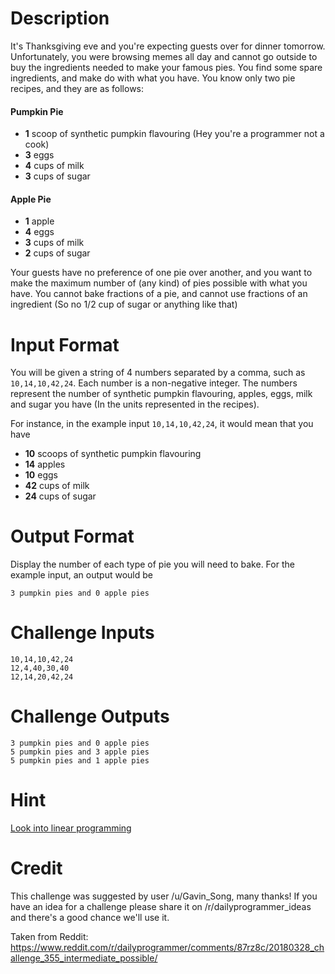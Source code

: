 # Description 

It's Thanksgiving eve and you're expecting guests over for dinner tomorrow. Unfortunately, you were browsing memes all day and cannot go outside to buy the ingredients needed to make your famous pies. You find some spare ingredients, and make do with what you have. You know only two pie recipes, and they are as follows:

#### Pumpkin Pie
* **1** scoop of synthetic pumpkin flavouring (Hey you're a programmer not a cook) 
* **3** eggs 
* **4** cups of milk 
* **3** cups of sugar 

#### Apple Pie
* **1** apple
* **4** eggs
* **3** cups of milk
* **2** cups of sugar 

Your guests have no preference of one pie over another, and you want to make the maximum number of (any kind) of pies possible with what you have. You cannot bake fractions of a pie, and cannot use fractions of an ingredient (So no 1/2 cup of sugar or anything like that) 

# Input Format

You will be given a string of 4 numbers separated by a comma, such as `10,14,10,42,24`. Each number is a non-negative integer. The numbers represent the number of synthetic pumpkin flavouring, apples, eggs, milk and sugar you have (In the units represented in the recipes). 

For instance, in the example input `10,14,10,42,24`, it would mean that you have

* **10** scoops of synthetic pumpkin flavouring
* **14** apples
* **10** eggs
* **42** cups of milk
* **24** cups of sugar 

# Output Format

Display the number of each type of pie you will need to bake. For the example input, an output would be

    3 pumpkin pies and 0 apple pies

# Challenge Inputs

    10,14,10,42,24
    12,4,40,30,40
    12,14,20,42,24
    

# Challenge Outputs

    3 pumpkin pies and 0 apple pies
    5 pumpkin pies and 3 apple pies
    5 pumpkin pies and 1 apple pies

# Hint
[Look into linear programming](/spoiler)

# Credit

This challenge was suggested by user /u/Gavin_Song, many thanks! If you have an idea for a challenge please share it on /r/dailyprogrammer_ideas and there's a good chance we'll use it. 

Taken from Reddit: https://www.reddit.com/r/dailyprogrammer/comments/87rz8c/20180328_challenge_355_intermediate_possible/